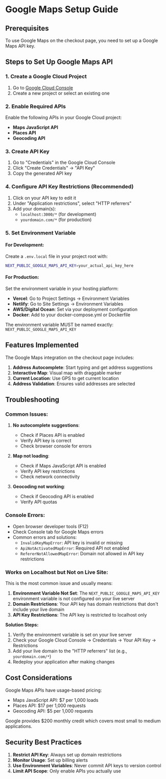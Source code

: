 # Google Maps Setup Guide

## Prerequisites

To use Google Maps on the checkout page, you need to set up a Google Maps API key.

## Steps to Set Up Google Maps API

### 1. Create a Google Cloud Project
1. Go to [Google Cloud Console](https://console.cloud.google.com/)
2. Create a new project or select an existing one

### 2. Enable Required APIs
Enable the following APIs in your Google Cloud project:
- **Maps JavaScript API**
- **Places API** 
- **Geocoding API**

### 3. Create API Key
1. Go to "Credentials" in the Google Cloud Console
2. Click "Create Credentials" → "API Key"
3. Copy the generated API key

### 4. Configure API Key Restrictions (Recommended)
1. Click on your API key to edit it
2. Under "Application restrictions", select "HTTP referrers"
3. Add your domain(s):
   - `localhost:3000/*` (for development)
   - `yourdomain.com/*` (for production)

### 5. Set Environment Variable

#### For Development:
Create a `.env.local` file in your project root with:

```bash
NEXT_PUBLIC_GOOGLE_MAPS_API_KEY=your_actual_api_key_here
```

#### For Production:
Set the environment variable in your hosting platform:
- **Vercel**: Go to Project Settings → Environment Variables
- **Netlify**: Go to Site Settings → Environment Variables  
- **AWS/Digital Ocean**: Set via your deployment configuration
- **Docker**: Add to your docker-compose.yml or Dockerfile

The environment variable MUST be named exactly: `NEXT_PUBLIC_GOOGLE_MAPS_API_KEY`

## Features Implemented

The Google Maps integration on the checkout page includes:

1. **Address Autocomplete**: Start typing and get address suggestions
2. **Interactive Map**: Visual map with draggable marker
3. **Current Location**: Use GPS to get current location
4. **Address Validation**: Ensures valid addresses are selected

## Troubleshooting

### Common Issues:

1. **No autocomplete suggestions**:
   - Check if Places API is enabled
   - Verify API key is correct
   - Check browser console for errors

2. **Map not loading**:
   - Check if Maps JavaScript API is enabled
   - Verify API key restrictions
   - Check network connectivity

3. **Geocoding not working**:
   - Check if Geocoding API is enabled
   - Verify API quotas

### Console Errors:
- Open browser developer tools (F12)
- Check Console tab for Google Maps errors
- Common errors and solutions:
  - `InvalidKeyMapError`: API key is invalid or missing
  - `ApiNotActivatedMapError`: Required API not enabled
  - `RefererNotAllowedMapError`: Domain not allowed in API key restrictions

### Works on Localhost but Not on Live Site:

This is the most common issue and usually means:

1. **Environment Variable Not Set**: The `NEXT_PUBLIC_GOOGLE_MAPS_API_KEY` environment variable is not configured on your live server
2. **Domain Restrictions**: Your API key has domain restrictions that don't include your live domain
3. **API Key Restrictions**: The API key is restricted to localhost only

**Solution Steps:**
1. Verify the environment variable is set on your live server
2. Check your Google Cloud Console → Credentials → Your API Key → Restrictions
3. Add your live domain to the "HTTP referrers" list (e.g., `yourdomain.com/*`)
4. Redeploy your application after making changes

## Cost Considerations

Google Maps APIs have usage-based pricing:
- Maps JavaScript API: $7 per 1,000 loads
- Places API: $17 per 1,000 requests
- Geocoding API: $5 per 1,000 requests

Google provides $200 monthly credit which covers most small to medium applications.

## Security Best Practices

1. **Restrict API Key**: Always set up domain restrictions
2. **Monitor Usage**: Set up billing alerts
3. **Use Environment Variables**: Never commit API keys to version control
4. **Limit API Scope**: Only enable APIs you actually use 